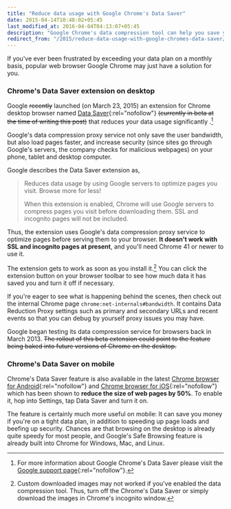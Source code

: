 ```yaml
---
title: "Reduce data usage with Google Chrome's Data Saver"
date: 2015-04-14T10:48:02+05:45
last_modified_at: 2016-04-04T04:13:07+05:45
description: "Google Chrome's data compression tool can help you save your bandwidth, says Google."
redirect_from: "/2015/reduce-data-usage-with-google-chromes-data-saver/"
---
```


If you've ever been frustrated by exceeding your data plan on a monthly basis, popular web browser Google Chrome may just have a solution for you.

### Chrome's Data Saver extension on desktop

Google <del>recently</del> launched (on March 23, 2015) an extension for Chrome desktop browser named [Data Saver](http://chrome.google.com/webstore/detail/data-saver/pfmgfdlgomnbgkofeojodiodmgpgmkac){:rel="nofollow"} <del>(currently in beta at the time of writing this post)</del> that reduces your data usage significantly .[^1]

Google's data compression proxy service not only save the user bandwidth, but also load pages faster, and increase security (since sites go through Google's servers, the company checks for malicious webpages) on your phone, tablet and desktop computer.

Google describes the Data Saver extension as,

> Reduces data usage by using Google servers to optimize pages you visit. Browse more for less!
>
> When this extension is enabled, Chrome will use Google servers to compress pages you visit before downloading them. SSL and incognito pages will not be included.

Thus, the extension uses Google's data compression proxy service to optimize pages before serving them to your browser. **It doesn't work with SSL and incognito pages at present**, and you'll need Chrome 41 or newer to use it.

The extension gets to work as soon as you install it.[^2] You can click the extension button on your browser toolbar to see how much data it has saved you and turn it off if necessary.

If you're eager to see what is happening behind the scenes, then check out the internal Chrome page `chrome:net-internals#bandwidth`. It contains Data Reduction Proxy settings such as primary and secondary URLs and recent events so that you can debug by yourself proxy issues you may have.

Google began testing its data compression service for browsers back in March 2013. <del>The rollout of this beta extension could point to the feature being baked into future versions of Chrome on the desktop.</del>

### Chrome's Data Saver on mobile

Chrome's Data Saver feature is also available in the latest [Chrome browser for Android](http://play.google.com/store/apps/details?id=com.android.chrome&hl=en){:rel="nofollow"} and [Chrome browser for iOS](http://itunes.apple.com/in/app/chrome-web-browser-by-google/id535886823?mt=8){:rel="nofollow"} which has been shown to **reduce the size of web pages by 50%**. To enable it, hop into Settings, tap Data Saver and turn it on.

The feature is certainly much more useful on mobile: It can save you money if you're on a tight data plan, in addition to speeding up page loads and beefing up security. Chances are that browsing on the desktop is already quite speedy for most people, and Google's Safe Browsing feature is already built into Chrome for Windows, Mac, and Linux.

[^1]: For more information about Google Chrome's Data Saver please visit the [Google support page](http://support.google.com/chrome/answer/2392284){:rel="nofollow"}.
[^2]: Custom downloaded images may not worked if you've enabled the data compression tool. Thus, turn off the Chrome's Data Saver or simply download the images in Chrome's incognito window.
